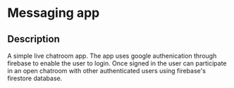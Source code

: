 # Messaging app

## Description
A simple live chatroom app. The app uses google authenication through firebase to enable the user to login. Once signed in the user can participate in an open chatroom with other authenticated users using firebase's firestore database.